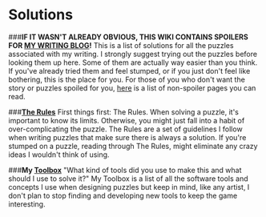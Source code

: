 # Solutions

###**IF IT WASN'T ALREADY OBVIOUS, THIS WIKI CONTAINS SPOILERS FOR [MY WRITING BLOG](http://fiction.dxred.net/)!**
This is a list of solutions for all the puzzles associated with my writing. I strongly suggest trying out the puzzles before looking them up here. Some of them are actually way easier than you think. If you've already tried them and feel stumped, or if you just don't feel like bothering, this is the place for you. For those of you who don't want the story or puzzles spoiled for you, [here](non-spoilers.md) is a list of non-spoiler pages you can read.

###**[The Rules](rules.md)**
First things first: The Rules. When solving a puzzle, it's important to know its limits. Otherwise, you might just fall into a habit of over-complicating the puzzle. The Rules are a set of guidelines I follow when writing puzzles that make sure there is always a solution. If you're stumped on a puzzle, reading through The Rules, might eliminate any crazy ideas I wouldn't think of using.

###**My [Toolbox](toolbox.md)**
"What kind of tools did you use to make this and what should I use to solve it?"
My Toolbox is a list of all the software tools and concepts I use when designing puzzles but keep in mind, like any artist, I don't plan to stop finding and developing new tools to keep the game interesting.
